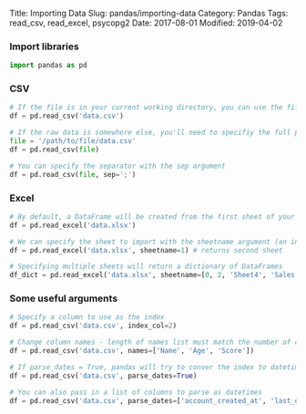Title: Importing Data
Slug: pandas/importing-data
Category: Pandas
Tags: read_csv, read_excel, psycopg2
Date: 2017-08-01
Modified: 2019-04-02

### Import libraries


```python
import pandas as pd
```

### CSV


```python
# If the file is in your current working directory, you can use the filename as an arguement
df = pd.read_csv('data.csv')

# If the raw data is somewhere else, you'll need to specifiy the full path
file = '/path/to/file/data.csv'
df = pd.read_csv(file)

# You can specify the separator with the sep argument
df = pd.read_csv(file, sep=';')
```

### Excel 


```python
# By default, a DataFrame will be created from the first sheet of your Excel file
df = pd.read_excel('data.xlsx')

# We can specify the sheet to import with the sheetname argument (an integer or string)
df = pd.read_excel('data.xlsx', sheetname=1) # returns second sheet

# Specifying multiple sheets will return a dictionary of DataFrames
df_dict = pd.read_excel('data.xlsx', sheetname=[0, 2, 'Sheet4', 'Sales 2016'])
```

### Some useful arguments


```python
# Specify a column to use as the index
df = pd.read_csv('data.csv', index_col=2)

# Change column names - length of names list must match the number of columns
df = pd.read_csv('data.csv', names=['Name', 'Age', 'Score'])

# If parse_dates = True, pandas will try to conver the index to datetime
df = pd.read_csv('data.csv', parse_dates=True)

# You can also pass in a list of columns to parse as datetimes
df = pd.read_csv('data.csv', parse_dates=['account_created_at', 'last_order_date']
```

